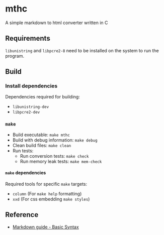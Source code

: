 # mthc
A simple markdown to html converter written in C

## Requirements
`libunistring` and `libpcre2-8` need to be installed on the system to run the program.

## Build
### Install dependencies
Dependencies required for building:
- `libunistring-dev`
- `libpcre2-dev`

### `make`
- Build executable: `make mthc`
- Build with debug information: `make debug`
- Clean build files: `make clean`
- Run tests:
    - Run conversion tests: `make check`
    - Run memory leak tests: `make mem-check`

#### `make` dependencies
Required tools for specific `make` targets:
- `column` (For `make help` formatting)
- `xxd` (For css embedding `make styles`)

## Reference
- [Markdown guide - Basic Syntax](https://www.markdownguide.org/basic-syntax/)
